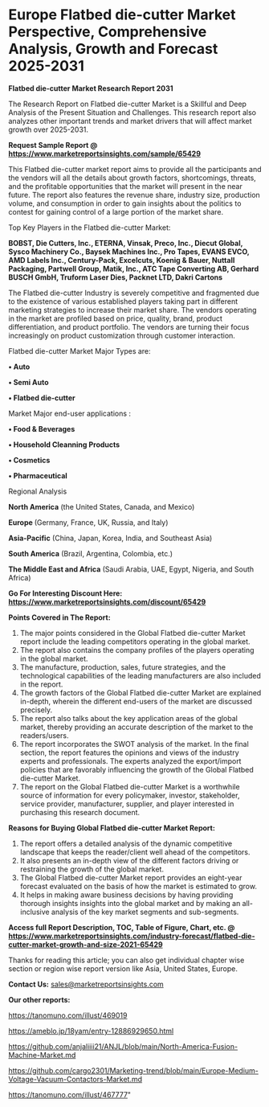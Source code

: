# Europe Flatbed die-cutter Market Perspective, Comprehensive Analysis, Growth and Forecast 2025-2031

<strong>Flatbed die-cutter Market Research Report 2031</strong>

The Research Report on Flatbed die-cutter Market is a Skillful and Deep Analysis of the Present Situation and Challenges. This research report also analyzes other important trends and market drivers that will affect market growth over 2025-2031.

<strong>Request Sample Report @ <a href=https://www.marketreportsinsights.com/sample/65429>https://www.marketreportsinsights.com/sample/65429</a></strong>

This Flatbed die-cutter market report aims to provide all the participants and the vendors will all the details about growth factors, shortcomings, threats, and the profitable opportunities that the market will present in the near future. The report also features the revenue share, industry size, production volume, and consumption in order to gain insights about the politics to contest for gaining control of a large portion of the market share.

Top Key Players in the Flatbed die-cutter Market:

<strong>BOBST, Die Cutters, Inc., ETERNA, Vinsak, Preco, Inc., Diecut Global, Sysco Machinery Co., Baysek Machines Inc., Pro Tapes, EVANS EVCO, AMD Labels Inc., Century-Pack, Excelcuts, Koenig & Bauer, Nuttall Packaging, Partwell Group, Matik, Inc., ATC Tape Converting AB, Gerhard BUSCH GmbH, Truform Laser Dies, Packnet LTD, Dakri Cartons</strong>

The Flatbed die-cutter Industry is severely competitive and fragmented due to the existence of various established players taking part in different marketing strategies to increase their market share. The vendors operating in the market are profiled based on price, quality, brand, product differentiation, and product portfolio. The vendors are turning their focus increasingly on product customization through customer interaction.

Flatbed die-cutter Market Major Types are:

<strong>• Auto

• Semi Auto

• Flatbed die-cutter</strong>

Market Major end-user applications :

<strong>• Food & Beverages

• Household Cleanning Products

• Cosmetics

• Pharmaceutical</strong>

Regional Analysis

</u><strong><b>North America</b></strong> (the United States, Canada, and Mexico)

<strong><b>Europe </b></strong>(Germany, France, UK, Russia, and Italy)

<strong><b>Asia-Pacific</b></strong> (China, Japan, Korea, India, and Southeast Asia)

<strong><b>South America</b></strong> (Brazil, Argentina, Colombia, etc.)

<strong><b>The Middle East and Africa</b></strong> (Saudi Arabia, UAE, Egypt, Nigeria, and South Africa)

<strong>Go For Interesting Discount Here: <a href=https://www.marketreportsinsights.com/discount/65429>https://www.marketreportsinsights.com/discount/65429</a></strong>

<strong>Points Covered in The Report:</strong>
<ol>
  <li>The major points considered in the Global Flatbed die-cutter Market report include the leading competitors operating in the global market.</li>
  <li>The report also contains the company profiles of the players operating in the global market.</li>
  <li>The manufacture, production, sales, future strategies, and the technological capabilities of the leading manufacturers are also included in the report.</li>
  <li>The growth factors of the Global Flatbed die-cutter Market are explained in-depth, wherein the different end-users of the market are discussed precisely.</li>
  <li>The report also talks about the key application areas of the global market, thereby providing an accurate description of the market to the readers/users.</li>
  <li>The report incorporates the SWOT analysis of the market. In the final section, the report features the opinions and views of the industry experts and professionals. The experts analyzed the export/import policies that are favorably influencing the growth of the Global Flatbed die-cutter Market.</li>
  <li>The report on the Global Flatbed die-cutter Market is a worthwhile source of information for every policymaker, investor, stakeholder, service provider, manufacturer, supplier, and player interested in purchasing this research document.</li>
</ol>
<strong>Reasons for Buying Global Flatbed die-cutter Market Report:</strong>

<ol>
  <li>The report offers a detailed analysis of the dynamic competitive landscape that keeps the reader/client well ahead of the competitors.</li>
  <li>It also presents an in-depth view of the different factors driving or restraining the growth of the global market.</li>
  <li>The Global Flatbed die-cutter Market report provides an eight-year forecast evaluated on the basis of how the market is estimated to grow.</li>
  <li>It helps in making aware business decisions by having providing thorough insights insights into the global market and by making an all-inclusive analysis of the key market segments and sub-segments.</li>
</ol>
<strong>Access full Report Description, TOC, Table of Figure, Chart, etc. @ <a href=https://www.marketreportsinsights.com/industry-forecast/flatbed-die-cutter-market-growth-and-size-2021-65429>https://www.marketreportsinsights.com/industry-forecast/flatbed-die-cutter-market-growth-and-size-2021-65429</a></strong>


Thanks for reading this article; you can also get individual chapter wise section or region wise report version like Asia, United States, Europe.

<strong>Contact Us:</strong>
sales@marketreportsinsights.com

<strong>Our other reports:</strong>

<a href=https://tanomuno.com/illust/469019>https://tanomuno.com/illust/469019</a>

<a href=https://ameblo.jp/18yam/entry-12886929650.html>https://ameblo.jp/18yam/entry-12886929650.html</a>

<a href=https://github.com/anjaliiii21/ANJL/blob/main/North-America-Fusion-Machine-Market.md>https://github.com/anjaliiii21/ANJL/blob/main/North-America-Fusion-Machine-Market.md</a>

<a href=https://github.com/cargo2301/Marketing-trend/blob/main/Europe-Medium-Voltage-Vacuum-Contactors-Market.md>https://github.com/cargo2301/Marketing-trend/blob/main/Europe-Medium-Voltage-Vacuum-Contactors-Market.md</a>

<a href=https://tanomuno.com/illust/467777>https://tanomuno.com/illust/467777</a>"
